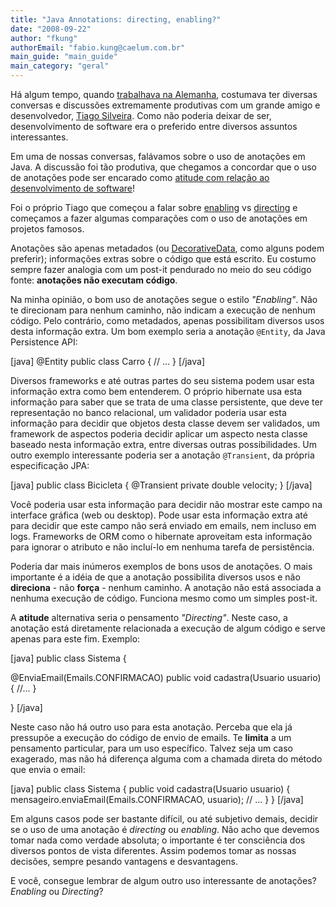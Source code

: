 ```yaml
---
title: "Java Annotations: directing, enabling?"
date: "2008-09-22"
author: "fkung"
authorEmail: "fabio.kung@caelum.com.br"
main_guide: "main_guide"
main_category: "geral"
---
```


Há algum tempo, quando [trabalhava na Alemanha](http://www.commworld.de), costumava ter diversas conversas e discussões extremamente produtivas com um grande amigo e desenvolvedor, [Tiago Silveira](http://www.jroller.com/dukejeffrie/). Como não poderia deixar de ser, desenvolvimento de software era o preferido entre diversos assuntos interessantes.

Em uma de nossas conversas, falávamos sobre o uso de anotações em Java. A discussão foi tão produtiva, que chegamos a concordar que o uso de anotações pode ser encarado como [atitude com relação ao desenvolvimento de software](http://martinfowler.com/bliki/SoftwareDevelopmentAttitude.html)!

Foi o próprio Tiago que começou a falar sobre [enabling](http://martinfowler.com/bliki/EnablingAttitude.html) vs [directing](http://martinfowler.com/bliki/DirectingAttitude.html) e começamos a fazer algumas comparações com o uso de anotações em projetos famosos.

Anotações são apenas metadados (ou [DecorativeData](http://www.softwarereality.com/programming/annotations.jsp), como alguns podem preferir); informações extras sobre o código que está escrito. Eu costumo sempre fazer analogia com um post-it pendurado no meio do seu código fonte: **anotações não executam código**.

Na minha opinião, o bom uso de anotações segue o estilo _"Enabling"_. Não te direcionam para nenhum caminho, não indicam a execução de nenhum código. Pelo contrário, como metadados, apenas possibilitam diversos usos desta informação extra. Um bom exemplo seria a anotação `@Entity`, da Java Persistence API:

\[java\] @Entity public class Carro { // ... } \[/java\]

Diversos frameworks e até outras partes do seu sistema podem usar esta informação extra como bem entenderem. O próprio hibernate usa esta informação para saber que se trata de uma classe persistente, que deve ter representação no banco relacional, um validador poderia usar esta informação para decidir que objetos desta classe devem ser validados, um framework de aspectos poderia decidir aplicar um aspecto nesta classe baseado nesta informação extra, entre diversas outras possibilidades. Um outro exemplo interessante poderia ser a anotação `@Transient`, da própria especificação JPA:

\[java\] public class Bicicleta { @Transient private double velocity; } \[/java\]

Você poderia usar esta informação para decidir não mostrar este campo na interface gráfica (web ou desktop). Pode usar esta informação extra até para decidir que este campo não será enviado em emails, nem incluso em logs. Frameworks de ORM como o hibernate aproveitam esta informação para ignorar o atributo e não incluí-lo em nenhuma tarefa de persistência.

Poderia dar mais inúmeros exemplos de bons usos de anotações. O mais importante é a idéia de que a anotação possibilita diversos usos e não **direciona** - não **força** - nenhum caminho. A anotação não está associada a nenhuma execução de código. Funciona mesmo como um simples post-it.

A **atitude** alternativa seria o pensamento _"Directing"_. Neste caso, a anotação está diretamente relacionada a execução de algum código e serve apenas para este fim. Exemplo:

\[java\] public class Sistema {

@EnviaEmail(Emails.CONFIRMACAO) public void cadastra(Usuario usuario) { //... }

} \[/java\]

Neste caso não há outro uso para esta anotação. Perceba que ela já pressupõe a execução do código de envio de emails. Te **limita** a um pensamento particular, para um uso específico. Talvez seja um caso exagerado, mas não há diferença alguma com a chamada direta do método que envia o email:

\[java\] public class Sistema { public void cadastra(Usuario usuario) { mensageiro.enviaEmail(Emails.CONFIRMACAO, usuario); // ... } } \[/java\]

Em alguns casos pode ser bastante difícil, ou até subjetivo demais, decidir se o uso de uma anotação é _directing_ ou _enabling_. Não acho que devemos tomar nada como verdade absoluta; o importante é ter consciência dos diversos pontos de vista diferentes. Assim podemos tomar as nossas decisões, sempre pesando vantagens e desvantagens.

E você, consegue lembrar de algum outro uso interessante de anotações? _Enabling_ ou _Directing_?
